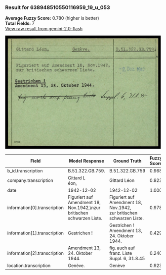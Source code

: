 ### Result for 638948510550116959_19_u_053
**Average Fuzzy Score:** 0.780 (higher is better)<br>
**Total Fields:** 7<br>
[View raw result from gemini-2.0-flash](https://github.com/RISE-UNIBAS/humanities_data_benchmark/blob/main/results/2025-10-24/T0313/request_T0313_638948510550116959_19_u_053.json)

<img src="https://github.com/RISE-UNIBAS/humanities_data_benchmark/blob/main/benchmarks/blacklist/images/638948510550116959_19_u_053.jpg?raw=true" alt="638948510550116959_19_u_053" width="600px">

| Field | Model Response | Ground Truth | Fuzzy Score | Match |
|-------|----------------|--------------|-------------|-------|
| b_id.transcription | B.51.322.GB.759. | B.51.322.GB.759 | 0.968 | ✅ |
| company.transcription | Gittard L<br>éon, | Gittard Léon | 0.923 | ✅ |
| date | 1942-12-02 | 1942-12-02 | 1.000 | ✅ |
| information[0].transcription | Figuriert auf Amendment 18, Nov.1942,\nzur britischen schwarzen Liste. | Figuriert auf Amendment 18, Nov.1942,<br>zur britischen schwarzen Liste. | 0.978 | ✅ |
| information[1].transcription | Gestrichen ! | Gestrichen !<br>Amendment 13, 24. Oktober 1944. | 0.429 | ❌ |
| information[2].transcription | Amendment 13, 24. Oktober 1944. | fig. auch auf franz. Liste Suppl. 6, 31.8.45 | 0.240 | ❌ |
| location.transcription | Genève. | Genève | 0.923 | ✅ |

